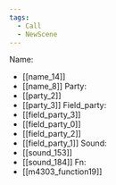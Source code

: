 ```yaml
---
tags:
  - Call
  - NewScene
---
```

Name:
- [[name_14]]
- [[name_8]]
Party:
- [[party_2]]
- [[party_3]]
Field_party:
- [[field_party_3]]
- [[field_party_0]]
- [[field_party_2]]
- [[field_party_1]]
Sound:
- [[sound_153]]
- [[sound_184]]
Fn:
- [[m4303_function19]]
